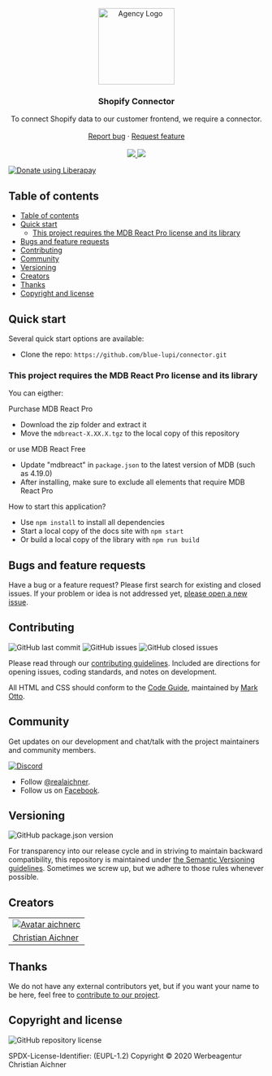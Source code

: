 <p align="center">
  <a href="https://www.aichner-christian.com/" target="_blank" rel="noopener noreferrer">
    <img src="https://github.com/blue-lupi/connector/blob/master/src/assets/react-mdb-firebase.jpg?raw=true" alt="Agency Logo" height="150" style="max-width: 100%" />
  </a>
</p>

<h3 align="center">Shopify Connector</h3>

<p align="center">
  To connect Shopify data to our customer frontend, we require a connector.
  <br>
  <br>
  <a href="https://github.com/blue-lupi/connector/issues/new?template=bug_report.md">Report bug</a>
  ·
  <a href="https://github.com/blue-lupi/connector/issues/new?template=feature_request.md">Request feature</a>
  <br>
  <br>
  <a href="https://www.codacy.com/app/blue-lupi/connector">
    <img src="https://api.codacy.com/project/badge/Grade/579c145ee6cf4d7e8ae7c1c78a13617a" />
  </a>
  <a href="https://liberapay.com/aichner/donate">
  <img src="http://img.shields.io/liberapay/receives/aichner.svg?logo=liberapay">
  </a>
</p>

<a href="https://liberapay.com/aichner/donate"><img alt="Donate using Liberapay" src="https://liberapay.com/assets/widgets/donate.svg"></a>

## Table of contents

- [Table of contents](#table-of-contents)
- [Quick start](#quick-start)
  - [This project requires the MDB React Pro license and its library](#this-project-requires-the-mdb-react-pro-license-and-its-library)
- [Bugs and feature requests](#bugs-and-feature-requests)
- [Contributing](#contributing)
- [Community](#community)
- [Versioning](#versioning)
- [Creators](#creators)
- [Thanks](#thanks)
- [Copyright and license](#copyright-and-license)

## [](#quick-start)Quick start

Several quick start options are available:

-   Clone the repo: `https://github.com/blue-lupi/connector.git`

### This project requires the MDB React Pro license and its library

You can eigther:

Purchase MDB React Pro

-   Download the zip folder and extract it
-   Move the `mdbreact-X.XX.X.tgz` to the local copy of this repository

or use MDB React Free

-   Update "mdbreact" in `package.json` to the latest version of MDB (such as 4.19.0)
-   After installing, make sure to exclude all elements that require MDB React Pro

How to start this application?

-   Use `npm install` to install all dependencies
-   Start a local copy of the docs site with `npm start`
-   Or build a local copy of the library with `npm run build`


## [](#bug-and-feature-requests)Bugs and feature requests

Have a bug or a feature request? Please first search for existing and closed issues. If your problem or idea is not
addressed yet, [please open a new issue](https://github.com/blue-lupi/connector/issues/new/choose).

## [](#contributing)Contributing

![GitHub last commit](https://img.shields.io/github/last-commit/blue-lupi/connector)
![GitHub issues](https://img.shields.io/github/issues-raw/blue-lupi/connector)
![GitHub closed issues](https://img.shields.io/github/issues-closed-raw/blue-lupi/connector?color=green)

Please read through our
[contributing guidelines](https://github.com/blue-lupi/connector/blob/master/CONTRIBUTING.md). Included are
directions for opening issues, coding standards, and notes on development.

All HTML and CSS should conform to the [Code Guide](https://github.com/mdo/code-guide), maintained by
[Mark Otto](https://github.com/mdo).

## [](#community)Community

Get updates on our development and chat/talk with the project maintainers and community members.

[![Discord][discord-badge]][discord]

- Follow [@realaichner](https://twitter.com/realaichner).
- Follow us on [Facebook](https://www.facebook.com/werbeagentur.aichner).

## [](#versioning)Versioning

![GitHub package.json version](https://img.shields.io/github/package-json/v/blue-lupi/connector)

For transparency into our release cycle and in striving to maintain backward compatibility, this repository is
maintained under [the Semantic Versioning guidelines](https://semver.org/). Sometimes we screw up, but we adhere to
those rules whenever possible.

## [](#creators)Creators

<table border="0">
	<tr>
    		<td>
			<a href="https://github.com/aichnerc">
				<img src="https://avatars.githubusercontent.com/aichnerc?s=100" alt="Avatar aichnerc">
			</a>
		</td>
	</tr>
  <tr>
    		<td><a href="https://github.com/aichnerc">Christian Aichner</a></td>
	</tr>
</table>

## [](#thanks)Thanks

We do not have any external contributors yet, but if you want your name to be here, feel free
to [contribute to our project](#contributing).

## [](#copyright-and-license)Copyright and license

![GitHub repository license](https://img.shields.io/badge/license-EUPL--1.2-blue)

SPDX-License-Identifier: (EUPL-1.2)
Copyright © 2020 Werbeagentur Christian Aichner

[discord-badge]: https://img.shields.io/badge/Discord-Join%20chat%20%E2%86%92-738bd7.svg
[discord]: https://discord.gg/dnxUJmk

